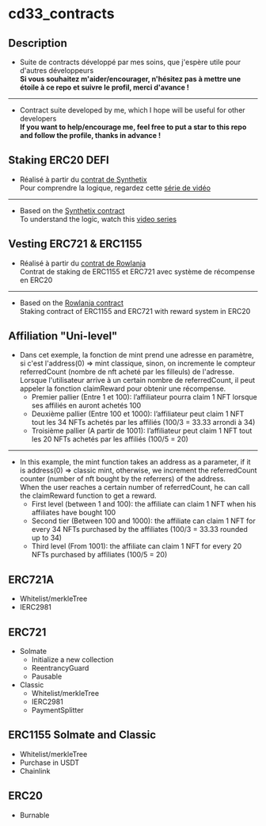 # cd33_contracts
## Description
* Suite de contracts développé par mes soins, que j'espère utile pour d'autres développeurs  
**Si vous souhaitez m'aider/encourager, n'hésitez pas à mettre une étoile à ce repo et suivre le profil, merci d'avance !**
----------------
* Contract suite developed by me, which I hope will be useful for other developers  
**If you want to help/encourage me, feel free to put a star to this repo and follow the profile, thanks in advance !**

## Staking ERC20 DEFI
* Réalisé à partir du [contrat de Synthetix](https://github.com/Synthetixio/synthetix/blob/develop/contracts/StakingRewards.sol)  
Pour comprendre la logique, regardez cette [série de vidéo](https://www.youtube.com/watch?v=6ZO5aYg1GI8)
----------------
* Based on the [Synthetix contract](https://github.com/Synthetixio/synthetix/blob/develop/contracts/StakingRewards.sol)  
To understand the logic, watch this [video series](https://www.youtube.com/watch?v=6ZO5aYg1GI8)

## Vesting ERC721 & ERC1155
* Réalisé à partir du [contrat de Rowlanja](https://github.com/rowlanja/NE-staking-system/blob/main/contracts/Staking-System-Optimized.sol)  
Contrat de staking de ERC1155 et ERC721 avec système de récompense en ERC20
----------------
* Based on the [Rowlanja contract](https://github.com/rowlanja/NE-staking-system/blob/main/contracts/Staking-System-Optimized.sol)  
Staking contract of ERC1155 and ERC721 with reward system in ERC20

## Affiliation "Uni-level"
* Dans cet exemple, la fonction de mint prend une adresse en paramètre, si c'est l'address(0) => mint classique, sinon, on incremente le compteur referredCount (nombre de nft acheté par les filleuls) de l'adresse.  
Lorsque l'utilisateur arrive à un certain nombre de referredCount, il peut appeler la fonction claimReward pour obtenir une récompense.  
  - Premier pallier (Entre 1 et 100): l’affiliateur pourra claim 1 NFT lorsque ses affiliés en auront achetés 100  
  - Deuxième pallier (Entre 100 et 1000): l’affiliateur peut claim 1 NFT tout les 34 NFTs achetés par les affiliés (100/3 = 33.33 arrondi à 34)  
  - Troisième pallier (A partir de 1001): l’affiliateur peut claim 1 NFT tout les 20 NFTs achetés par les affiliés (100/5 = 20)
----------------
* In this example, the mint function takes an address as a parameter, if it is address(0) => classic mint, otherwise, we increment the referredCount counter (number of nft bought by the referrers) of the address.  
When the user reaches a certain number of referredCount, he can call the claimReward function to get a reward.  
  - First level (between 1 and 100): the affiliate can claim 1 NFT when his affiliates have bought 100  
  - Second tier (Between 100 and 1000): the affiliate can claim 1 NFT for every 34 NFTs purchased by the affiliates (100/3 = 33.33 rounded up to 34)  
  - Third level (From 1001): the affiliate can claim 1 NFT for every 20 NFTs purchased by affiliates (100/5 = 20)
  
## ERC721A
* Whitelist/merkleTree
* IERC2981

## ERC721
* Solmate
  - Initialize a new collection
  - ReentrancyGuard
  - Pausable
* Classic
  - Whitelist/merkleTree
  - IERC2981
  - PaymentSplitter

## ERC1155 Solmate and Classic
* Whitelist/merkleTree
* Purchase in USDT
* Chainlink

## ERC20
* Burnable
